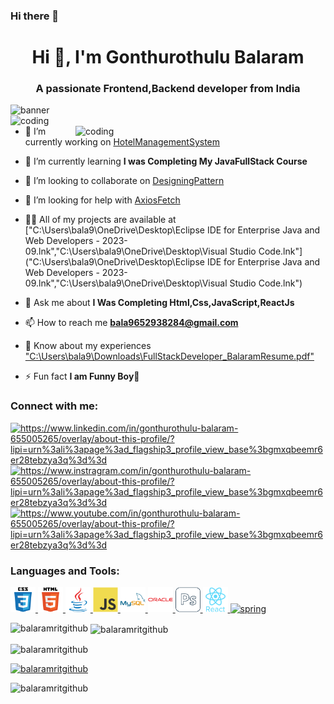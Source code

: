 ### Hi there 👋
<h1 align="center">Hi 👋, I'm Gonthurothulu Balaram</h1>
<h3 align="center">A passionate Frontend,Backend developer from India</h3>

<img src="https://user-images.githubusercontent.com/74038190/219923809-b86dc415-a0c2-4a38-bc88-ad6cf06395a8.gif" alt="banner">

<img src="https://user-images.githubusercontent.com/74038190/229223263-cf2e4b07-2615-4f87-9c38-e37600f8381a.gif" alt="coding" align="right" width="600px" >

<img src="https://cdnl.iconscout.com/lottie/premium/preview-watermark/online-ticket-booking-9010449-7330120.mp4" alt="coding" align="right" width="400px">

- 🔭 I’m currently working on [HotelManagementSystem]("C:\Users\bala9\Downloads\demo\HotelManagementSystem")

- 🌱 I’m currently learning **I was Completing My JavaFullStack Course**

- 👯 I’m looking to collaborate on [DesigningPattern](C:\Users\bala9\OneDrive\Desktop\watch-react\src\DesigningPattern.html)

- 🤝 I’m looking for help with [AxiosFetch](C:\Users\bala9\OneDrive\Desktop\watch-react\src\AxiosFetch.jsx)

- 👨‍💻 All of my projects are available at ["C:\Users\bala9\OneDrive\Desktop\Eclipse IDE for Enterprise Java and Web Developers - 2023-09.lnk","C:\Users\bala9\OneDrive\Desktop\Visual Studio Code.lnk"]("C:\Users\bala9\OneDrive\Desktop\Eclipse IDE for Enterprise Java and Web Developers - 2023-09.lnk","C:\Users\bala9\OneDrive\Desktop\Visual Studio Code.lnk")

- 💬 Ask me about **I Was Completing Html,Css,JavaScript,ReactJs**

- 📫 How to reach me **bala9652938284@gmail.com**

- 📄 Know about my experiences ["C:\Users\bala9\Downloads\FullStackDeveloper_BalaramResume.pdf"]("C:\Users\bala9\Downloads\FullStackDeveloper_BalaramResume.pdf")

- ⚡ Fun fact **I am Funny Boy🙂**

<h3 align="left">Connect with me:</h3>
<p align="left">
<a href="https://linkedin.com/in/https://www.linkedin.com/in/gonthurothulu-balaram-655005265/overlay/about-this-profile/?lipi=urn%3ali%3apage%3ad_flagship3_profile_view_base%3bgmxqbeemr6er28tebzya3q%3d%3d" target="blank"><img align="center" src="https://raw.githubusercontent.com/rahuldkjain/github-profile-readme-generator/master/src/images/icons/Social/linked-in-alt.svg" alt="https://www.linkedin.com/in/gonthurothulu-balaram-655005265/overlay/about-this-profile/?lipi=urn%3ali%3apage%3ad_flagship3_profile_view_base%3bgmxqbeemr6er28tebzya3q%3d%3d" height="30" width="40" /></a>
<a href="https://instagram.com/https://www.instragram.com/in/gonthurothulu-balaram-655005265/overlay/about-this-profile/?lipi=urn%3ali%3apage%3ad_flagship3_profile_view_base%3bgmxqbeemr6er28tebzya3q%3d%3d" target="blank"><img align="center" src="https://raw.githubusercontent.com/rahuldkjain/github-profile-readme-generator/master/src/images/icons/Social/instagram.svg" alt="https://www.instragram.com/in/gonthurothulu-balaram-655005265/overlay/about-this-profile/?lipi=urn%3ali%3apage%3ad_flagship3_profile_view_base%3bgmxqbeemr6er28tebzya3q%3d%3d" height="30" width="40" /></a>
<a href="https://www.youtube.com/c/https://www.youtube.com/in/gonthurothulu-balaram-655005265/overlay/about-this-profile/?lipi=urn%3ali%3apage%3ad_flagship3_profile_view_base%3bgmxqbeemr6er28tebzya3q%3d%3d" target="blank"><img align="center" src="https://raw.githubusercontent.com/rahuldkjain/github-profile-readme-generator/master/src/images/icons/Social/youtube.svg" alt="https://www.youtube.com/in/gonthurothulu-balaram-655005265/overlay/about-this-profile/?lipi=urn%3ali%3apage%3ad_flagship3_profile_view_base%3bgmxqbeemr6er28tebzya3q%3d%3d" height="30" width="40" /></a>
</p>

<h3 align="left">Languages and Tools:</h3>
<p align="left"> <a href="https://www.w3schools.com/css/" target="_blank" rel="noreferrer"> <img src="https://raw.githubusercontent.com/devicons/devicon/master/icons/css3/css3-original-wordmark.svg" alt="css3" width="40" height="40"/> </a> <a href="https://www.w3.org/html/" target="_blank" rel="noreferrer"> <img src="https://raw.githubusercontent.com/devicons/devicon/master/icons/html5/html5-original-wordmark.svg" alt="html5" width="40" height="40"/> </a> <a href="https://www.java.com" target="_blank" rel="noreferrer"> <img src="https://raw.githubusercontent.com/devicons/devicon/master/icons/java/java-original.svg" alt="java" width="40" height="40"/> </a> <a href="https://developer.mozilla.org/en-US/docs/Web/JavaScript" target="_blank" rel="noreferrer"> <img src="https://raw.githubusercontent.com/devicons/devicon/master/icons/javascript/javascript-original.svg" alt="javascript" width="40" height="40"/> </a> <a href="https://www.mysql.com/" target="_blank" rel="noreferrer"> <img src="https://raw.githubusercontent.com/devicons/devicon/master/icons/mysql/mysql-original-wordmark.svg" alt="mysql" width="40" height="40"/> </a> <a href="https://www.oracle.com/" target="_blank" rel="noreferrer"> <img src="https://raw.githubusercontent.com/devicons/devicon/master/icons/oracle/oracle-original.svg" alt="oracle" width="40" height="40"/> </a> <a href="https://www.photoshop.com/en" target="_blank" rel="noreferrer"> <img src="https://raw.githubusercontent.com/devicons/devicon/master/icons/photoshop/photoshop-line.svg" alt="photoshop" width="40" height="40"/> </a> <a href="https://reactjs.org/" target="_blank" rel="noreferrer"> <img src="https://raw.githubusercontent.com/devicons/devicon/master/icons/react/react-original-wordmark.svg" alt="react" width="40" height="40"/> </a> <a href="https://spring.io/" target="_blank" rel="noreferrer"> <img src="https://www.vectorlogo.zone/logos/springio/springio-icon.svg" alt="spring" width="40" height="40"/> </a> </p>

<p><img align="left" src="https://github-readme-stats.vercel.app/api/top-langs?username=balaramritgithub&show_icons=true&locale=en&layout=compact" alt="balaramritgithub" /></p>

<p>&nbsp;<img align="center" src="https://github-readme-stats.vercel.app/api?username=balaramritgithub&show_icons=true&locale=en" alt="balaramritgithub" /></p>

<p><img align="center" src="https://github-readme-streak-stats.herokuapp.com/?user=balaramritgithub&" alt="balaramritgithub" /></p>

<p align="left"> <a href="https://github.com/ryo-ma/github-profile-trophy"><img src="https://github-profile-trophy.vercel.app/?username=balaramritgithub" alt="balaramritgithub" /></a> </p>

<p align="left"> <img src="https://komarev.com/ghpvc/?username=balaramritgithub&label=Profile%20views&color=0e75b6&style=flat" alt="balaramritgithub" /> </p>
